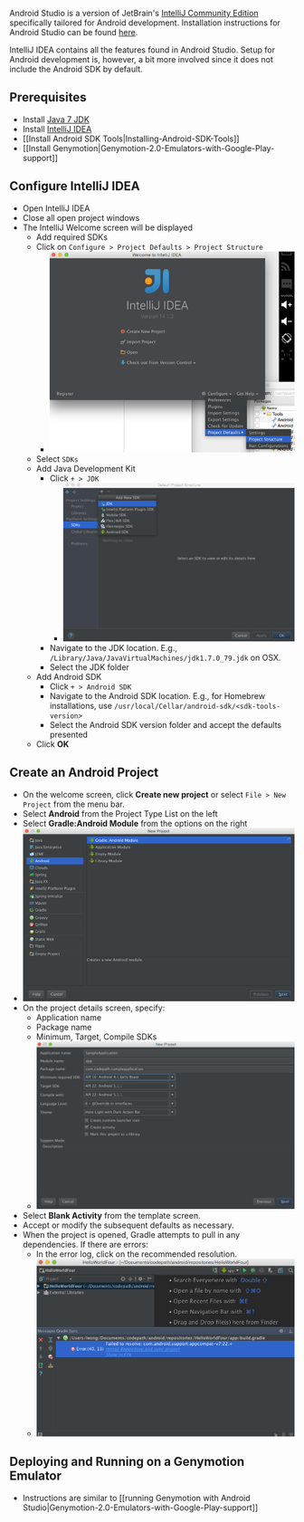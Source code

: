 Android Studio is a version of JetBrain's [IntelliJ Community Edition](http://www.jetbrains.org/pages/viewpage.action?pageId=983211) specifically tailored for Android development.  Installation instructions for Android Studio can be found [here](http://goo.gl/X2SVFR).

IntelliJ IDEA contains all the features found in Android Studio.  Setup for Android development is, however, a bit more involved since it does not include the Android SDK by default.

## Prerequisites
* Install [Java 7 JDK](http://www.oracle.com/technetwork/java/javase/downloads)
* Install [IntelliJ IDEA](https://www.jetbrains.com/idea/download/)
* [[Install Android SDK Tools|Installing-Android-SDK-Tools]]
* [[Install Genymotion|Genymotion-2.0-Emulators-with-Google-Play-support]]

## Configure IntelliJ IDEA
* Open IntelliJ IDEA
* Close all open project windows
* The IntelliJ Welcome screen will be displayed
  * Add required SDKs
  * Click on `Configure > Project Defaults > Project Structure`
    * ![welcome screen](https://raw.githubusercontent.com/codepath/android_guides/master/images/intellij_idea_welcome_screen.png)
  * Select `SDKs`
  * Add Java Development Kit
    * Click `+ > JDK`
      * ![Add JDK](https://raw.githubusercontent.com/codepath/android_guides/master/images/intellij_idea_add_sdk.png)
    * Navigate to the JDK location.  E.g., `/Library/Java/JavaVirtualMachines/jdk1.7.0_79.jdk` on OSX.
    * Select the JDK folder
  * Add Android SDK
    * Click `+ > Android SDK`
    * Navigate to the Android SDK location.  E.g., for Homebrew installations, use `/usr/local/Cellar/android-sdk/<sdk-tools-version>`
    * Select the Android SDK version folder and accept the defaults presented
  * Click **OK**

## Create an Android Project
* On the welcome screen, click **Create new project** or select `File > New Project` from the menu bar.
* Select **Android** from the Project Type List on the left
* Select **Gradle:Android Module** from the options on the right
* ![project type selection](https://raw.githubusercontent.com/codepath/android_guides/master/images/intellij_idea_new_project_type.png)
* On the project details screen, specify:
  * Application name
  * Package name
  * Minimum, Target, Compile SDKs
  * ![project details](https://raw.githubusercontent.com/codepath/android_guides/master/images/intellij_idea_project_details.png)
* Select **Blank Activity** from the template screen.
* Accept or modify the subsequent defaults as necessary.
* When the project is opened, Gradle attempts to pull in any dependencies.  If there are errors:
  * In the error log, click on the recommended resolution.
  * ![missing repository](https://raw.githubusercontent.com/codepath/android_guides/master/images/intellij_idea_missing_dependency.png)

## Deploying and Running on a Genymotion Emulator
* Instructions are similar to [[running Genymotion with Android Studio|Genymotion-2.0-Emulators-with-Google-Play-support]]